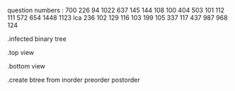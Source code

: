 question numbers :
700
226
94
1022
637
145
144
108
100
404
503
101
112
111
572
654
1448
1123
lca 
236
102
129
116
103
199
105
337
117
437
987
968
124

.infected binary tree

.top view

.bottom view

.create btree from inorder preorder postorder

